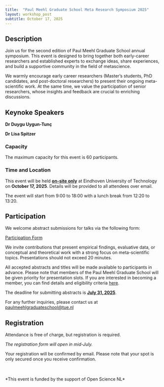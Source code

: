 ```yaml
---
title:  "Paul Meehl Graduate School Meta Research Symposium 2025"
layout: workshop_post
subtitle: October 17, 2025
---
```


## Description

Join us for the second edition of Paul Meehl Graduate School annual symposium. This event is designed to bring together both early-career researchers and established experts to exchange ideas, share experiences, and build a supportive community in the field of metascience.

We warmly encourage early career researchers (Master’s students, PhD candidates, and post-doctoral researchers) to present their ongoing meta-scientific work. At the same time, we value the participation of senior researchers, whose insights and feedback are crucial to enriching discussions.
## Keynoke Speakers

**Dr Duygu Uygun-Tunç**

**Dr Lisa Spitzer**

### Capacity

The maximum capacity for this event is 60 participants.

### Time and Location

This event will be held <ins>**on-site only**</ins> at Eindhoven University of Technology on **October 17, 2025**. Details will be provided to all attendees over email.

The event will start from 9:00 to 18:00 with a lunch break from 12:20 to 13:20.

## Participation

We welcome abstract submissions for talks via the following form:

[Participation Form](https://forms.office.com/Pages/ResponsePage.aspx?id=R_J9zM5gD0qddXBM9g78ZP_Kihp-VglPgWom9gajHXdURE9ESUpPT1hSWkVaNUdWQjJZQVJETTZUNy4u)

We invite contributions that present empirical findings, evaluative data, or conceptual and theoretical work with a strong focus on meta-scientific topics. Presentations should not exceed 20 minutes.

All accepted abstracts and titles will be made available to participants in advance. Please note that members of the Paul Meehl Graduate School will be given priority for presentation slots. If you are interested in becoming a member, you can find details and eligibility criteria [here](https://paulmeehlschool.github.io/membership/).

The deadline for submitting abstracts is <ins>**July 31, 2025**</ins>.

For any further inquiries, please contact us at [paulmeehlgraduateschool@tue.nl](mailto:paulmeehlgraduateschool@tue.nl)

## Registration

Attendance is free of charge, but registration is required.

*The registration form will open in mid-July.*

Your registration will be confirmed by email. Please note that your spot is only secured once you receive confirmation.

<br>
<br>
*This event is funded by the support of Open Science NL*


